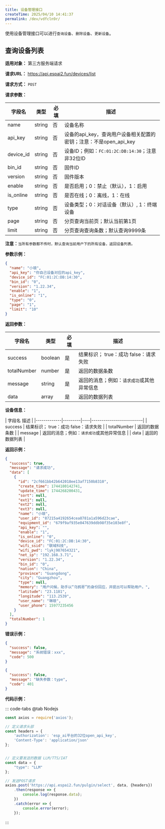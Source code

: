 ```yaml
---
title: 设备管理接口
createTime: 2025/04/10 14:41:37
permalink: /dev/vdfcln9r/
---
```


使用设备管理接口可以进行`查询设备`、`删除设备`、`更新设备`。

## **查询设备列表**

**适用对象：** 第三方服务端请求

**请求URL：** https://api.espai2.fun/devices/list

**请求方式：** `POST`

**请求参数：**

| 字段名       | 类型     | 必填 | 描述                                         |
|-----------|--------|----|--------------------------------------------|
| name      | string | 否  | 设备名称                                       |
| api_key   | string | 否  | 设备的api_key，查询用户设备相关配置的密钥；注意：不是open_api_key |
| device_id | string | 否  | 设备ID；例如：`FC:01:2C:DB:14:30`；注意非32位ID       |
| bin_id    | string | 否  | 固件ID                                       |
| version   | string | 否  | 固件版本                                       |
| enable    | string | 否  | 是否启用；0：禁止（默认），1：启用                         |
| is_online | string | 否  | 是否在线；0：离线，1：在线                             |
| type      | string | 否  | 设备类型；0：对话设备（默认）, 1：终端设备                    |
| page      | string | 否  | 分页查询当前页；默认当前第1页                            |
| limit     | string | 否  | 分页查询查询条数；默认查询9999条                         |

**注意：**`当所有参数都不传时，默认查询当前用户下的所有设备，返回设备列表。`

**参数示例：**

```json
{
  "name": "小琅",
  "api_key": "你自己设备对应的api_key",
  "device_id": "FC:01:2C:DB:14:30",
  "bin_id": "0",
  "version": "1.22.34",
  "enable": "1",
  "is_online": "1",
  "type": "0",
  "page": "1",
  "limit": "10"
}
```

**返回参数：**

| 字段名         | 类型      | 必填 | 描述                       |
|-------------|---------|----|--------------------------|
| success     | boolean | 是  | 结果标识； true：成功 false：请求失败 |
| totalNumber | number  | 是  | 返回的数据条数                  |
| message     | string  | 是  | 返回的消息；例如：`请求成功`或其他异常信息   |
| data        | array   | 是  | 返回的数据列表                  |

**设备信息：**

| 字段名 描述 |
|-------------|---------|----|--------------------------|
| success | 结果标识； true：成功 false：请求失败 |
| totalNumber | 返回的数据条数 |
| message | 返回的消息；例如：`请求成功`或其他异常信息 |
| data | 返回的数据列表 |

**返回示例：**

```json
{
  "success": true,
  "message": "请求成功",
  "data": [
    {
      "id": "2cf661bb42b642018ee13af7150b8310",
      "create_time": 1744180142741,
      "update_time": 1744268200431,
      "sort": null,
      "ext1": null,
      "ext2": null,
      "ext3": null,
      "name": "小琅",
      "user_id": "87215a4192654cea8781a1a596d23cae",
      "equipment_id": "679f9af935e047639ddb98f35e103e8f",
      "api_key": "",
      "enable": "1",
      "is_online": "0",
      "device_id": "FC:01:2C:DB:14:30",
      "wifi_ssid": "联域科技",
      "wifi_pwd": "lykj987654321",
      "net_ip": "192.168.3.71",
      "version": "1.22.34",
      "bin_id": "0",
      "nation": "China",
      "province": "Guangdong",
      "city": "Guangzhou",
      "type": null,
      "memory": "用户问候，助手以“乌鸦哥”的身份回应，并提出可以帮助用户。",
      "latitude": "23.1181",
      "longitude": "113.2539",
      "user_name": "琳琅",
      "user_phone": 15977235456
    }
  ],
  "totalNumber": 1
}
```

**错误示例：**

```json
{
  "success": false,
  "message": "系统错误：xxx",
  "code": 500
}
```

```json
{
  "success": false,
  "message": "缺失参数：type",
  "code": 401
}
```

**代码示例：**

::: code-tabs
@tab Nodejs

```js
const axios = require('axios');

// 定义请求头部
const headers = {
    'authorization': 'esp_ai平台的32位open_api_key',
    'Content-Type': 'application/json'
};


// 定义要发送的数据 LLM/TTS/IAT
const data = {
    "type": "LLM"
};

// 发送POST请求
axios.post('https://api.espai2.fun/pulgin/select', data, {headers})
    .then(response => {
        console.log(response.data);
    })
    .catch(error => {
        console.error(error);
    });

```

:::
